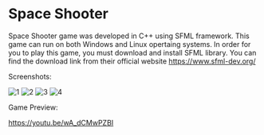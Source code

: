 # Space Shooter

Space Shooter game was developed in C++ using SFML framework. This game can run on both Windows and Linux opertaing systems. In order for you to play this game, you must download and install SFML library. You can find the download link from their official website https://www.sfml-dev.org/ 

Screenshots:

![1](https://user-images.githubusercontent.com/96251220/208708582-0558b227-5592-4750-b93e-3456b5eb4142.png)
![2](https://user-images.githubusercontent.com/96251220/208708598-212be2a6-497b-40ef-ac79-d07653a46350.png)
![3](https://user-images.githubusercontent.com/96251220/208708606-e75ef537-5924-4d91-affe-6c94bda85cda.png)
![4](https://user-images.githubusercontent.com/96251220/208708612-a392f3a7-74ee-45c8-9b6d-4a4daea92336.png)

Game Preview:

https://youtu.be/wA_dCMwPZBI
